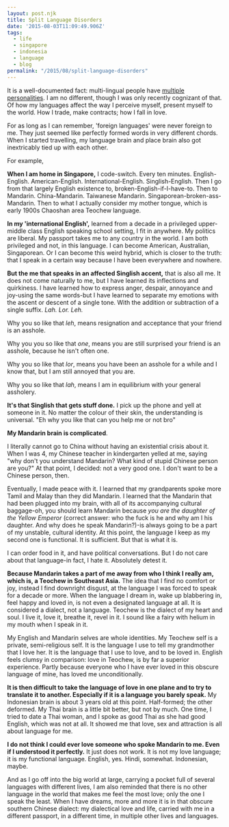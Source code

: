 ```yaml
---
layout: post.njk
title: Split Language Disorders
date: '2015-08-03T11:09:49.906Z'
tags:
  - life
  - singapore
  - indonesia
  - language
  - blog
permalink: "/2015/08/split-language-disorders"
---
```


It is a well-documented fact: multi-lingual people have [multiple personalities](http://www.newrepublic.com/article/117485/multilinguals-have-multiple-personalities). I am no different, though I was only recently cognizant of that. Of how my languages affect the way I perceive myself, present myself to the world. How I trade, make contracts; how I fall in love.

For as long as I can remember, 'foreign languages' were never foreign to me. They just seemed like perfectly formed words in very different chords. When I started travelling, my language brain and place brain also got inextricably tied up with each other.

For example,

**When I am home in Singapore,** I code-switch. Every ten minutes. English-English. American-English. International-English. Singlish-English. Then I go from that largely English existence to, broken-English-if-I-have-to. Then to Mandarin. China-Mandarin. Taiwanese Mandarin. Singaporean-broken-ass-Mandarin. Then to what I actually consider my mother tongue, which is early 1900s Chaoshan area Teochew language.

**In my 'international English',** learned from a decade in a privileged upper-middle class English speaking school setting, I fit in anywhere. My politics are liberal. My passport takes me to any country in the world. I am both privileged and not, in this language. I can become American, Australian, Singaporean. Or I can become this weird hybrid, which is closer to the truth: that I speak in a certain way because I have been everywhere and nowhere.

**But the me that speaks in an affected Singlish accent,** that is also all me. It does not come naturally to me, but I have learned its inflections and quirkiness. I have learned how to express anger, despair, annoyance and joy-using the same words-but I have learned to separate my emotions with the ascent or descent of a single tone. With the addition or subtraction of a single suffix. _Lah. Lor. Leh._

Why you so like that _leh_, means resignation and acceptance that your friend is an asshole.

Why you you so like that _one_, means you are still surprised your friend is an asshole, because he isn't often one.

Why you so like that _lor_, means you have been an asshole for a while and I know that, but I am still annoyed that you are.

Why you so like that _lah_, means I am in equilibrium with your general assholery.

**It's that Singlish that gets stuff done.** I pick up the phone and yell at someone in it. No matter the colour of their skin, the understanding is universal. "Eh why you like that can you help me or not bro"

**My Mandarin brain is complicated**.

I literally cannot go to China without having an existential crisis about it. When I was 4, my Chinese teacher in kindergarten yelled at me, saying "why don't you understand Mandarin? What kind of stupid Chinese person are you?" At that point, I decided: not a very good one. I don't want to be a Chinese person, then.

Eventually, I made peace with it. I learned that my grandparents spoke more Tamil and Malay than they did Mandarin. I learned that the Mandarin that had been plugged into my brain, with all of its accompanying cultural baggage-oh, you should learn Mandarin because _you are the daughter of the Yellow Emperor_ (correct answer: who the fuck is he and why am I his daughter. And why does he speak Mandarin?)-is always going to be a part of my unstable, cultural identity. At this point, the language I keep as my second one is functional. It is sufficient. But that is what it is.

I can order food in it, and have political conversations. But I do not care about that language-in fact, I hate it. Absolutely detest it.

**Because Mandarin takes a part of me away from who I think I really am, which is, a Teochew in Southeast Asia.** The idea that I find no comfort or joy, instead I find downright disgust, at the language I was forced to speak for a decade or more. When the language I dream in, wake up blabbering in, feel happy and loved in, is not even a designated language at all. It is considered a dialect, not a language. Teochew is the dialect of my heart and soul. I live it, love it, breathe it, revel in it. I sound like a fairy with helium in my mouth when I speak in it.

My English and Mandarin selves are whole identities. My Teochew self is a private, semi-religious self. It is the language I use to tell my grandmother that I love her. It is the language that I use to love, and to be loved in. English feels clumsy in comparison: love in Teochew, is by far a superior experience. Partly because everyone who I have ever loved in this obscure language of mine, has loved me unconditionally.

**It is then difficult to take the language of love in one plane and to try to translate it to another. Especially if it is a language you barely speak.** My Indonesian brain is about 3 years old at this point. Half-formed; the other deformed. My Thai brain is a little bit better, but not by much. One time, I tried to date a Thai woman, and I spoke as good Thai as she had good English, which was not at all. It showed me that love, sex and attraction is all about language for me.

**I do not think I could ever love someone who spoke Mandarin to me. Even if I understood it perfectly.** It just does not work. It is not my love language; it is my functional language. English, yes. Hindi, somewhat. Indonesian, maybe.

And as I go off into the big world at large, carrying a pocket full of several languages with different lives, I am also reminded that there is no other language in the world that makes me feel the most love; only the one I speak the least. When I have dreams, more and more it is in that obscure southern Chinese dialect: my dialectical love and life, carried with me in a different passport, in a different time, in multiple other lives and languages.